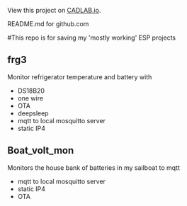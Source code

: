 View this project on [CADLAB.io](https://cadlab.io/node/917). 

README.md for github.com

#This repo is for saving my 'mostly working' ESP projects


## frg3

Monitor refrigerator temperature and battery with
- DS18B20
- one wire
- OTA
- deepsleep
- mqtt to local mosquitto server
- static IP4

## Boat_volt_mon

Monitors the house bank of batteries in my sailboat to mqtt
- mqtt to local mosquitto server
- static IP4
- OTA

